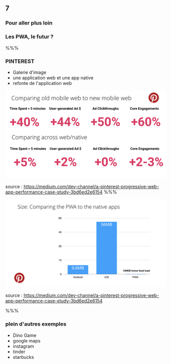 <!-- .slide: data-background-image="images/pwa.png" data-background-size="600px" class="chapter" -->

## 7

### Pour aller plus loin

### Les PWA, le futur ?

%%%

<!-- .slide: data-background-image="images/logo-git.png" data-background-size="600px" class="slide" -->

### PINTEREST

- Galerie d'image
- une application web et une app native
- refonte de l'application web

<img src="images/pinterest.png" width="600px" />

source : https://medium.com/dev-channel/a-pinterest-progressive-web-app-performance-case-study-3bd6ed2e6154
%%%

<img src="images/pinterest2.png" width="600px" />

source : https://medium.com/dev-channel/a-pinterest-progressive-web-app-performance-case-study-3bd6ed2e6154

%%%

### plein d'autres exemples

<!-- .slide: data-background-image="images/logo-git.png" data-background-size="600px" class="slide" -->

- Dino Game
- google maps
- instagram
- tinder
- starbucks
